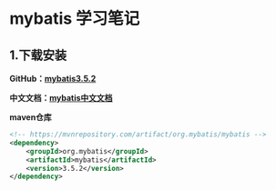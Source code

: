 # mybatis 学习笔记

## 1.下载安装

**GitHub：[mybatis3.5.2](https://github.com/mybatis/mybatis-3/releases/download/mybatis-3.5.2/mybatis-3.5.2.zip)**

**中文文档：[mybatis中文文档](https://mybatis.org/mybatis-3/zh/index.html)**

**maven仓库**

```xml
<!-- https://mvnrepository.com/artifact/org.mybatis/mybatis -->
<dependency>
    <groupId>org.mybatis</groupId>
    <artifactId>mybatis</artifactId>
    <version>3.5.2</version>
</dependency>
```

